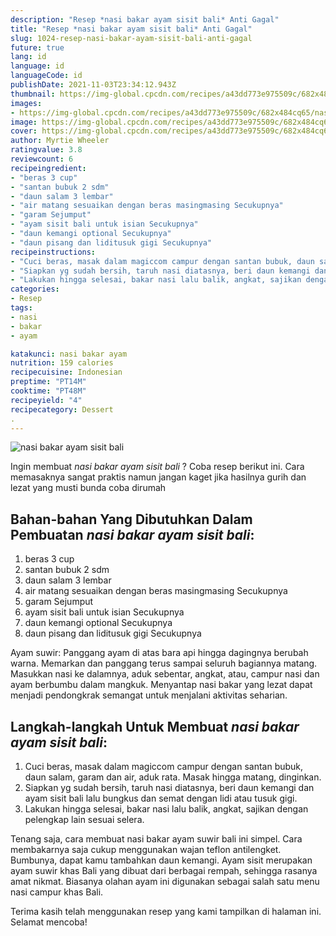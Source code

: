 ```yaml
---
description: "Resep *nasi bakar ayam sisit bali* Anti Gagal"
title: "Resep *nasi bakar ayam sisit bali* Anti Gagal"
slug: 1024-resep-nasi-bakar-ayam-sisit-bali-anti-gagal
future: true
lang: id
language: id
languageCode: id
publishDate: 2021-11-03T23:34:12.943Z 
thumbnail: https://img-global.cpcdn.com/recipes/a43dd773e975509c/682x484cq65/nasi-bakar-ayam-sisit-bali-foto-resep-utama.png
images:
- https://img-global.cpcdn.com/recipes/a43dd773e975509c/682x484cq65/nasi-bakar-ayam-sisit-bali-foto-resep-utama.png
image: https://img-global.cpcdn.com/recipes/a43dd773e975509c/682x484cq65/nasi-bakar-ayam-sisit-bali-foto-resep-utama.png
cover: https://img-global.cpcdn.com/recipes/a43dd773e975509c/682x484cq65/nasi-bakar-ayam-sisit-bali-foto-resep-utama.png
author: Myrtie Wheeler
ratingvalue: 3.8
reviewcount: 6
recipeingredient:
- "beras 3 cup"
- "santan bubuk 2 sdm"
- "daun salam 3 lembar"
- "air matang sesuaikan dengan beras masingmasing Secukupnya"
- "garam Sejumput"
- "ayam sisit bali untuk isian Secukupnya"
- "daun kemangi optional Secukupnya"
- "daun pisang dan liditusuk gigi Secukupnya"
recipeinstructions:
- "Cuci beras, masak dalam magiccom campur dengan santan bubuk, daun salam, garam dan air, aduk rata. Masak hingga matang, dinginkan."
- "Siapkan yg sudah bersih, taruh nasi diatasnya, beri daun kemangi dan ayam sisit bali lalu bungkus dan semat dengan lidi atau tusuk gigi."
- "Lakukan hingga selesai, bakar nasi lalu balik, angkat, sajikan dengan pelengkap lain sesuai selera."
categories:
- Resep
tags:
- nasi
- bakar
- ayam

katakunci: nasi bakar ayam 
nutrition: 159 calories
recipecuisine: Indonesian
preptime: "PT14M"
cooktime: "PT48M"
recipeyield: "4"
recipecategory: Dessert
. 
---
```



![*nasi bakar ayam sisit bali*](https://img-global.cpcdn.com/recipes/a43dd773e975509c/682x484cq65/nasi-bakar-ayam-sisit-bali-foto-resep-utama.png)

Ingin membuat *nasi bakar ayam sisit bali* ? Coba resep berikut ini. Cara memasaknya sangat praktis namun jangan kaget jika hasilnya gurih dan lezat yang musti bunda coba dirumah

<!--inarticleads1-->

## Bahan-bahan Yang Dibutuhkan Dalam Pembuatan *nasi bakar ayam sisit bali*:

1. beras 3 cup
1. santan bubuk 2 sdm
1. daun salam 3 lembar
1. air matang sesuaikan dengan beras masingmasing Secukupnya
1. garam Sejumput
1. ayam sisit bali untuk isian Secukupnya
1. daun kemangi optional Secukupnya
1. daun pisang dan liditusuk gigi Secukupnya

Ayam suwir: Panggang ayam di atas bara api hingga dagingnya berubah warna. Memarkan dan panggang terus sampai seluruh bagiannya matang. Masukkan nasi ke dalamnya, aduk sebentar, angkat, atau, campur nasi dan ayam berbumbu dalam mangkuk. Menyantap nasi bakar yang lezat dapat menjadi pendongkrak semangat untuk menjalani aktivitas seharian. 

<!--inarticleads2-->

## Langkah-langkah Untuk Membuat *nasi bakar ayam sisit bali*:

1. Cuci beras, masak dalam magiccom campur dengan santan bubuk, daun salam, garam dan air, aduk rata. Masak hingga matang, dinginkan.
1. Siapkan yg sudah bersih, taruh nasi diatasnya, beri daun kemangi dan ayam sisit bali lalu bungkus dan semat dengan lidi atau tusuk gigi.
1. Lakukan hingga selesai, bakar nasi lalu balik, angkat, sajikan dengan pelengkap lain sesuai selera.


Tenang saja, cara membuat nasi bakar ayam suwir bali ini simpel. Cara membakarnya saja cukup menggunakan wajan teflon antilengket. Bumbunya, dapat kamu tambahkan daun kemangi. Ayam sisit merupakan ayam suwir khas Bali yang dibuat dari berbagai rempah, sehingga rasanya amat nikmat. Biasanya olahan ayam ini digunakan sebagai salah satu menu nasi campur khas Bali. 

Terima kasih telah menggunakan resep yang kami tampilkan di halaman ini. Selamat mencoba!
